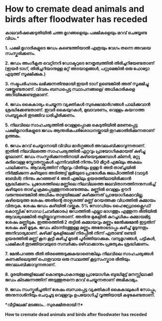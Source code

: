# How to cremate dead animals and birds after floodwater has receded

**കാലവര്‍ഷക്കെടുതിയില്‍ ചത്ത മൃഗങ്ങളെയും പക്ഷികളെയും മറവ് ചെയ്യേണ്ട വിധം.\***

**1. പക്ഷി മൃഗാദികളുടെ ജഡം കണ്ടെത്തിയാല്‍ എത്രയും വേഗം തന്നെ അവയെ സംസ്കരിക്കണം.**

**2. ജഡം അംഗീകൃത വെറ്റിനറി ഡോക്ടറുടെ നേതൃത്വത്തില്‍ തിരിച്ചറിയേണ്ടതാണ് \(ഇയര്‍ ടാഗ്, തിരിച്ചറിയാനുള്ള മറ്റ് അടയാളങ്ങള്‍, പറ്റുമെങ്കില്‍ ഒരു ഫോട്ടോ എടുത്ത് സൂക്ഷിക്കുക.\)**

**3. നഷ്ടപരിഹാരം ലഭിക്കുന്നതിനുമായി ഇയര്‍ ടാഗ് ഉണ്ടെങ്കില്‍ അത് സൂക്ഷിച്ചു വയ്ക്കേണ്ടതാണ്. വിവരം ബന്ധപ്പെട്ട സ്ഥാപനങ്ങളെ/ അധികാരികളെ അറിയിക്കേണ്ടതുമാണ്.**

**4. ജഡം കൈകാര്യം ചെയ്യുന്ന വ്യക്തികള്‍ സുരക്ഷാമാര്‍ഗങ്ങള്‍ പാലിക്കുവാന്‍ ശ്രദ്ധിക്കേണ്ടതാണ്. ഇവര്‍ കൈയുറകള്‍, മുഖാവരണം, വെള്ളം കയറാത്ത ഗംബൂട്ടുകള്‍ തുടങ്ങിവ ധരിച്ചിരിക്കണം.**

**5. നിലവിലെ സാഹചര്യത്തില്‍ വെള്ളപ്പൊക്ക കെടുതിയില്‍ മരണപ്പെട്ട പക്ഷിമൃഗാദികളുടെ ജഡം ആന്തരികപരിശോധനയ്ക്കായി തുറക്കാതിരിക്കുന്നതാണ് ഉത്തമം.**

**6. ജഡം മറവ് ചെയ്യാനായി വിവിധ മാര്‍ഗ്ഗങ്ങള്‍ അവലംബിക്കാവുന്നതാണ്. ഇതില്‍ നിലവിലത്തെ സാഹചര്യത്തില്‍ ഏറ്റവും പ്രായോഗികമായത് കുഴിച്ചു മൂടലാണ്. ജഡം സംസ്കരിക്കുന്നതിനായി കുഴിയെടുക്കുമ്പോള്‍ കിണര്‍, മറ്റു കുടിവെള്ള സ്ത്രോതസ്സുകള്‍ എന്നിവയില്‍ നിന്നും 50 മീറ്റര്‍ എങ്കിലും അകലം പാലിക്കണം. ആവശ്യത്തിന് നീളവും വീതിയും ഉള്ള 6 അടി താഴ്ച്ചയില്‍ നിര്‍മ്മിക്കുന്ന കുഴിയുടെ അടിത്തട്ട് ഭൂമിയുടെ പ്രാദേശീക ജലപീഠത്തില്‍ \(വാട്ടര്‍ ടേബിള്‍\) നിന്നും കുറഞ്ഞത് 4 അടി എങ്കിലും ഉയരത്തിലായിരിക്കാന്‍ ശ്രദ്ധിക്കണം. പ്രദേശത്തിലെ മണ്ണിലെ നിലവിലത്തെ ജലവിതാനത്തിനനുസരിച്ച് കുഴിയുടെ താഴ്ച്ച ക്രമപ്പെടുത്തുന്നതാണുത്തമം. മണ്ണില്‍ വെള്ളം ഊറി വരുന്നുണ്ടെങ്കില്‍ അധികം താഴ്ചയിലേക്ക് കുഴിക്കുന്നത് പ്രായോഗികമാവില്ല. കുഴിയെടുത്ത ശേഷം അതിന്റെ താഴ്വശത്ത് മണ്ണ് മറയത്തക്ക വിധത്തില്‍ കുമ്മായം വിതറുക. ശേഷം ജഡം കുഴിയില്‍ വയ്ക്കുക. 5% സോഡിയം ഹൈഡ്രോക്സൈഡ്/കൊസ്റ്റിക് സോഡ \(ചവര്‍ക്കാരം\) ജഡത്തില്‍ എല്ലാ ഭാഗത്തും എത്തുന്ന രീതിയില്‍ ആവശ്യമെങ്കില്‍ തളിയ്ക്കാവുന്നതാണ്. അതിനു മുകളില്‍ കുറച്ചധികം കുമ്മായമിട്ട ശേഷം മണ്ണിടുക. ഇത്തരത്തില്‍ 2 തട്ടില്‍ കുമ്മായവും മണ്ണും മേല്‍ക്കുമേല്‍ ഇട്ടതിന് ശേഷം കുഴി മൂടുക. ജഡം കിടന്നിടത്തുള്ള മണ്ണും അതോടൊപ്പം കുഴിച്ച് മൂടുന്നതും അനിവാര്യമാണ്. കുഴിക്ക് മുകളിലേക്ക് നിരപ്പില്‍ നിന്ന് ഏതാണ്ട് രണ്ടടി ഉയരത്തില്‍ മണ്ണ് കൂന കൂട്ടി കുഴിച്ച് മൂടല്‍ പൂര്‍ത്തിയാക്കുക. വന്യമൃഗങ്ങള്‍, പട്ടികള്‍, പക്ഷികള്‍ തുടങ്ങിയവയുടെ സമ്പര്‍ക്കം ഒഴിവാക്കാനും പ്രത്യേകം ശ്രദ്ധിക്കണം.**

**7. മേല്‍പറഞ്ഞ രീതി തിരഞ്ഞെടുക്കുകയാണെങ്കിലും നിലവിലെ സാഹചര്യങ്ങള്‍ കണക്കിലെടുത്ത് പൊതുവായ ഒരു സ്ഥലത്ത് കൂട്ടസംസ്കാര രീതിയും അവലംബിക്കാവുന്നതാണ്.**

**8. ദൂരയിടങ്ങളിലേക്ക് കൊണ്ടുപോകാനുള്ള പ്രായോഗിക ബുദ്ധിമുട്ട് മനസ്സിലാക്കി ജഡം കിടക്കുന്നത്തിന് അടുത്തുതന്നെ മറവ് ചെയ്യുന്നതാണ് അഭികാമ്യം.**

**9. ജഡം സംസ്കരിച്ചതിന് ശേഷം ബന്ധപ്പെട്ട വ്യക്തികള്‍ കൈകാലുകള്‍ സോപ്പും, അനുനാശിനിയും ചെറുചൂടു വെള്ളവും ഉപയോഗിച്ച് വൃത്തിയായി കഴുകേണ്ടതാണ്.**

**\*വീട്ടിലേക്ക് മടങ്ങാം.. സുരക്ഷിതരായി !!\***

**How to cremate dead animals and birds after floodwater has receded**
